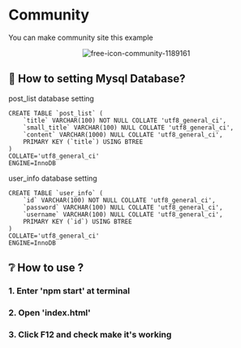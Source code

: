 # Community

You can make community site this example

<div align=center>
  
![free-icon-community-1189161](https://user-images.githubusercontent.com/19648818/105666002-985e3a80-5f1b-11eb-93df-ec4fefb90a47.png)

</div>


## 👫 How to setting Mysql Database?

post_list database setting

```
CREATE TABLE `post_list` (
	`title` VARCHAR(100) NOT NULL COLLATE 'utf8_general_ci',
	`small_title` VARCHAR(100) NULL COLLATE 'utf8_general_ci',
	`content` VARCHAR(1000) NULL COLLATE 'utf8_general_ci',
	PRIMARY KEY (`title`) USING BTREE
)
COLLATE='utf8_general_ci'
ENGINE=InnoDB
```

user_info database setting
```
CREATE TABLE `user_info` (
	`id` VARCHAR(100) NOT NULL COLLATE 'utf8_general_ci',
	`password` VARCHAR(100) NULL COLLATE 'utf8_general_ci',
	`username` VARCHAR(100) NULL COLLATE 'utf8_general_ci',
	PRIMARY KEY (`id`) USING BTREE
)
COLLATE='utf8_general_ci'
ENGINE=InnoDB
```

## ❔ How to use ?
### 1. Enter 'npm start' at terminal

### 2. Open 'index.html'

### 3. Click F12 and check make it's working
